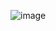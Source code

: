 ![image](https://github.com/AbdelTheGoat/Widget/assets/155133525/c05d26bc-e4db-4d32-bf95-a949089b2822)
